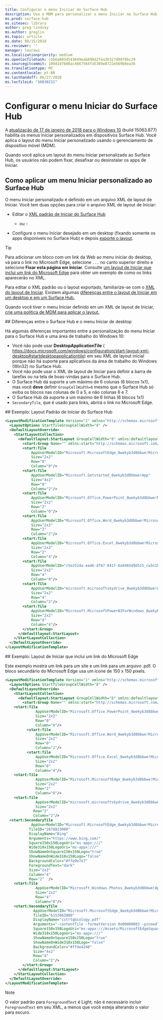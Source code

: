 ```yaml
---
title: Configurar o menu Iniciar do Surface Hub
description: Use o MDM para personalizar o menu Iniciar no Surface Hub.
ms.prod: surface-hub
ms.sitesec: library
author: greg-lindsay
ms.author: greglin
ms.topic: article
ms.date: 08/15/2018
ms.reviewer: ''
manager: laurawi
ms.localizationpriority: medium
ms.openlocfilehash: c5b6a083d543649eab899d2fea36327d08f8bc29
ms.sourcegitcommit: 109d1d7608ac4667564fa5369e8722e569b8ea36
ms.translationtype: MT
ms.contentlocale: pt-BR
ms.lasthandoff: 06/27/2020
ms.locfileid: "10830231"
---
```

# Configurar o menu Iniciar do Surface Hub

A [atualização de 17 de janeiro de 2018 para o Windows 10](https://support.microsoft.com/help/4057144) (build 15063.877) habilita os menus Iniciar personalizados em dispositivos Surface Hub. Você aplica o layout do menu Iniciar personalizado usando o gerenciamento de dispositivo móvel (MDM).

Quando você aplica um layout do menu Iniciar personalizado ao Surface Hub, os usuários não podem fixar, desafixar ou desinstalar os apps de Iniciar. 

## Como aplicar um menu Iniciar personalizado ao Surface Hub

O menu Iniciar personalizado é definido em um arquivo XML de layout de Iniciar. Você tem duas opções para criar o arquivo XML de layout de Iniciar:

- Editar o [XML padrão de Iniciar do Surface Hub](#default)

    - ou -

- Configure o menu Iniciar desejado em um desktop (fixando somente os apps disponíveis no Surface Hub) e depois [exporte o layout](https://docs.microsoft.com/windows/configuration/customize-and-export-start-layout#export-the-start-layout).

>[!TIP]
>Para adicionar um bloco com um link da Web ao menu iniciar do desktop, vá para o link no Microsoft Edge, selecione `...` no canto superior direito e selecione **Fixar esta página em Iniciar**. Consulte [um layout de Iniciar que inclui um link do Microsoft Edge](#edge) para obter um exemplo de como os links aparecerão no XML.

Para editar o XML padrão ou o layout exportado, familiarize-se com o [XML do layout de Iniciar](https://docs.microsoft.com/windows/configuration/start-layout-xml-desktop). Existem algumas [diferenças entre o layout de Iniciar em um desktop e em um Surface Hub.](#differences)

Quando você tiver o menu Iniciar definido em um XML de layout de Iniciar, [crie uma política de MDM para aplicar o layout.](https://docs.microsoft.com/windows/configuration/customize-windows-10-start-screens-by-using-mobile-device-management#a-href-idbkmk-domaingpodeploymentacreate-a-policy-for-your-customized-start-layout)

<span id="differences" />
## Diferenças entre o Surface Hub e o menu Iniciar de desktop

Há algumas diferenças importantes entre a personalização do menu Iniciar para o Surface Hub e uma área de trabalho do Windows 10:

- Você não pode usar **DesktopApplicationTile** ( https://docs.microsoft.com/windows/configuration/start-layout-xml-desktop#startdesktopapplicationtile) em seu XML de layout inicial porque não há suporte para aplicativos da área de trabalho do Windows (Win32) no Surface Hub.
- Você não pode usar o XML de layout de Iniciar para definir a barra de tarefas ou na tela de boas-vindas para o Surface Hub.  
- O Surface Hub dá suporte a um máximo de 6 colunas (6 blocos 1x1), mas você **deve** definir `GroupCellWidth=8` mesmo que o Surface Hub só exiba os blocos nas colunas de 0 a 5, e não colunas 6 e 7.
- O Surface Hub dá suporte a um máximo de 6 linhas (6 blocos 1x1)
- `SecondaryTile`, que é usado para links, abrirá o link no Microsoft Edge.


<span id="default" />
## Exemplo: Layout Padrão de Iniciar do Surface Hub

```xml
<LayoutModificationTemplate Version="1" xmlns="http://schemas.microsoft.com/Start/2014/LayoutModification">
  <LayoutOptions StartTileGroupCellWidth="8" />
  <DefaultLayoutOverride>
    <StartLayoutCollection>
      <defaultlayout:StartLayout GroupCellWidth="8" xmlns:defaultlayout="http://schemas.microsoft.com/Start/2014/FullDefaultLayout">
        <start:Group Name="" xmlns:start="http://schemas.microsoft.com/Start/2014/StartLayout">
        <start:Tile
            AppUserModelID="Microsoft.MicrosoftEdge_8wekyb3d8bbwe!MicrosoftEdge"
            Size="2x2"
            Row="0"
            Column="0"/>
        <start:Tile
            AppUserModelID="Microsoft.Getstarted_8wekyb3d8bbwe!App"
            Size="4x2"
            Row="0"
            Column="2"/>
        <start:Tile
            AppUserModelID="Microsoft.Office.PowerPoint_8wekyb3d8bbwe!Microsoft.pptim"
            Size="2x2"
            Row="2"
            Column="0"/>
        <start:Tile
            AppUserModelID="Microsoft.Office.Word_8wekyb3d8bbwe!Microsoft.Word"
            Size="2x2"
            Row="2"
            Column="2"/>
        <start:Tile
            AppUserModelID="Microsoft.Office.Excel_8wekyb3d8bbwe!Microsoft.Excel"
            Size="2x2"
            Row="2"
            Column="4"/>
        <start:Tile
            AppUserModelID="c5e2524a-ea46-4f67-841f-6a9465d9d515_cw5n1h2txyewy!App"
            Size="2x2"
            Row="4"
            Column="0"/>
        <start:Tile
            AppUserModelID="microsoft.microsoftskydrive_8wekyb3d8bbwe!App"
            Size="2x2"
            Row="4"
            Column="2"/>
        <start:Tile
            AppUserModelID="Microsoft.MicrosoftPowerBIForWindows_8wekyb3d8bbwe!Microsoft.MicrosoftPowerBIForWindows"
            Size="2x2"
            Row="4"
            Column="4"/>
        </start:Group>
      </defaultlayout:StartLayout>
    </StartLayoutCollection>
  </DefaultLayoutOverride>
</LayoutModificationTemplate>
```

<span id="edge" />
## Exemplo: Layout de Iniciar que inclui um link do Microsoft Edge

Este exemplo mostra um link para um site e um link para um arquivo .pdf. O bloco secundário do Microsoft Edge usa um ícone de 150 x 150 pixels.

```xml
<LayoutModificationTemplate Version="1" xmlns="http://schemas.microsoft.com/Start/2014/LayoutModification">
  <LayoutOptions StartTileGroupCellWidth="8" />
  <DefaultLayoutOverride>
    <StartLayoutCollection>
      <defaultlayout:StartLayout GroupCellWidth="8" xmlns:defaultlayout="http://schemas.microsoft.com/Start/2014/FullDefaultLayout">
        <start:Group Name="" xmlns:start="http://schemas.microsoft.com/Start/2014/StartLayout">
    <start:Tile
              AppUserModelID="Microsoft.Office.PowerPoint_8wekyb3d8bbwe!Microsoft.pptim"
              Size="2x2"
              Row="0"
              Column="0"/>
          <start:Tile
              AppUserModelID="Microsoft.Office.Word_8wekyb3d8bbwe!Microsoft.Word"
              Size="2x2"
              Row="0"
              Column="2"/>
          <start:Tile
              AppUserModelID="Microsoft.Office.Excel_8wekyb3d8bbwe!Microsoft.Excel"
              Size="2x2"
              Row="0"
              Column="4"/>
    <start:Tile
              AppUserModelID="Microsoft.MicrosoftEdge_8wekyb3d8bbwe!MicrosoftEdge"
              Size="2x2"
              Row="2"
              Column="0"/>
    <start:Tile
              AppUserModelID="microsoft.microsoftskydrive_8wekyb3d8bbwe!App"
              Size="2x2" 
             Row="2"
             Column="2"/>   
  <start:SecondaryTile
            AppUserModelID="Microsoft.MicrosoftEdge_8wekyb3d8bbwe!MicrosoftEdge"
           TileID="2678823080"
           DisplayName="Bing"
           Arguments="https://www.bing.com/"
           Square150x150LogoUri="ms-appx:///"
           Wide310x150LogoUri="ms-appx:///"
           ShowNameOnSquare150x150Logo="true"
           ShowNameOnWide310x150Logo="false"
           BackgroundColor="#ffe9e7e7"
           ForegroundText="dark"
           Size="2x2"
           Column="4"
           Row="2"  />
    <start:Tile
              AppUserModelID="Microsoft.Windows.Photos_8wekyb3d8bbwe!App"
              Size="2x2"
              Row="4"
              Column="0"/>
    <start:SecondaryTile
             AppUserModelID="Microsoft.MicrosoftEdge_8wekyb3d8bbwe!MicrosoftEdge"
             TileID="6153963000"
             DisplayName="cstrtqbiology.pdf"
             Arguments="-contentTile -formatVersion 0x00000003 -pinnedTimeLow 0x45b7376e -pinnedTimeHigh 0x01d2356c -securityFlags 0x00000000 -tileType 0x00000000 -url 0x0000003a https://www.ada.gov/regs2010/2010ADAStandards/Guidance_2010ADAStandards.pdf"
             Square150x150LogoUri="ms-appx:///Assets/MicrosoftEdgeSquare150x150.png"
             Wide310x150LogoUri="ms-appx:///" 
             ShowNameOnSquare150x150Logo="true"
             ShowNameOnWide310x150Logo="false"
             BackgroundColor="#ff4e4248"
             Size="4x2" 
             Row="4"
             Column="2"/>
        </start:Group>
      </defaultlayout:StartLayout>
    </StartLayoutCollection>
  </DefaultLayoutOverride>
</LayoutModificationTemplate>
```

>[!NOTE]
>O valor padrão para `ForegroundText` é Light; não é necessário incluir `ForegroundText` em seu XML, a menos que você esteja alterando o valor para escuro.
